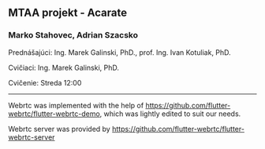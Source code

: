 ## MTAA projekt - Acarate

### Marko Stahovec, Adrian Szacsko

Prednášajúci: Ing. Marek Galinski, PhD., prof. Ing. Ivan Kotuliak, PhD.

Cvičiaci: Ing. Marek Galinski, PhD.

Cvičenie: Streda 12:00

---

Webrtc was implemented with the help of https://github.com/flutter-webrtc/flutter-webrtc-demo,
which was lightly edited to suit our needs.

Webrtc server was provided by https://github.com/flutter-webrtc/flutter-webrtc-server

